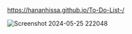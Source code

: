 https://hananhissa.github.io/To-Do-List-/

![Screenshot 2024-05-25 222048](https://github.com/HananHIssa/To-Do-List-/assets/120738154/483e811b-9d18-44c0-9539-105f7614d0de)

